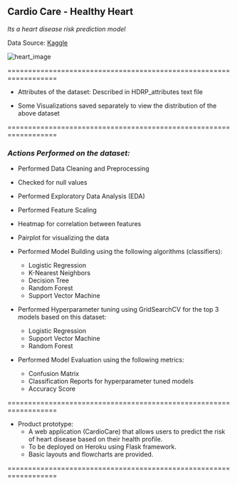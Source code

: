 ## Cardio Care - Healthy Heart

*Its a heart disease risk prediction model*

Data Source: [Kaggle](https://www.kaggle.com/datasets/fedesoriano/heart-failure-prediction)

![heart_image](https://encrypted-tbn0.gstatic.com/images?q=tbn:ANd9GcSsHT9SDi06Zxct77u4FeQuE3188ywi9xH9jg&usqp=CAU)

==================================================================

* Attributes of the dataset: Described in HDRP_attributes text file

* Some Visualizations saved separately to view the distribution of the above dataset

==================================================================

### *Actions Performed on the dataset:*

* Performed Data Cleaning and Preprocessing
* Checked for null values
* Performed Exploratory Data Analysis (EDA)
* Performed Feature Scaling
* Heatmap for correlation between features
* Pairplot for visualizing the data


* Performed Model Building using the following algorithms (classifiers):
    * Logistic Regression
    * K-Nearest Neighbors
    * Decision Tree
    * Random Forest
    * Support Vector Machine

* Performed Hyperparameter tuning using GridSearchCV for the top 3 models based on this dataset:
    * Logistic Regression
    * Support Vector Machine
    * Random Forest

* Performed Model Evaluation using the following metrics:
    * Confusion Matrix
    * Classification Reports for hyperparameter tuned models
    * Accuracy Score

==================================================================

* Product prototype:
    * A web application (CardioCare) that allows users to predict the risk of heart disease based on their health profile.
    * To be deployed on Heroku using Flask framework.
    * Basic layouts and flowcharts are provided.

==================================================================